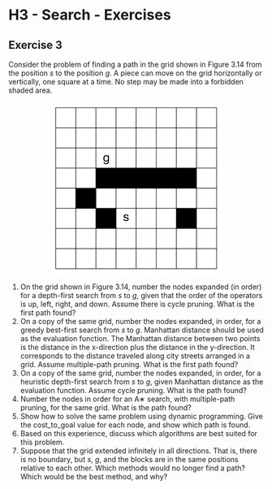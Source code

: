 # H3 - Search - Exercises

## Exercise 3

Consider the problem of finding a path in the grid shown in Figure 3.14 from the position $s$ to the position $g$. A piece can move on the grid horizontally or vertically, one square at a time. No step may be made into a forbidden shaded area.

<center>
<img src="images/x373.png" style="background-color: white;"/>
</center>

1. On the grid shown in Figure 3.14, number the nodes expanded (in order) for a depth-first search from $s$ to $g$, given that the order of the operators is up, left, right, and down. Assume there is cycle pruning. What is the first path found?
1. On a copy of the same grid, number the nodes expanded, in order, for a greedy best-first search from $s$ to $g$. Manhattan distance should be used as the evaluation function. The Manhattan distance between two points is the distance in the x-direction plus the distance in the y-direction. It corresponds to the distance traveled along city streets arranged in a grid. Assume multiple-path pruning. What is the first path found?
1. On a copy of the same grid, number the nodes expanded, in order, for a heuristic depth-first search from $s$ to $g$, given Manhattan distance as the evaluation function. Assume cycle pruning. What is the path found?
1. Number the nodes in order for an A∗ search, with multiple-path pruning, for the same grid. What is the path found?
1. Show how to solve the same problem using dynamic programming. Give the cost_to_goal value for each node, and show which path is found.
1. Based on this experience, discuss which algorithms are best suited for this problem.
1. Suppose that the grid extended infinitely in all directions. That is, there is no boundary, but $s$, $g$, and the blocks are in the same positions relative to each other. Which methods would no longer find a path? Which would be the best method, and why?
